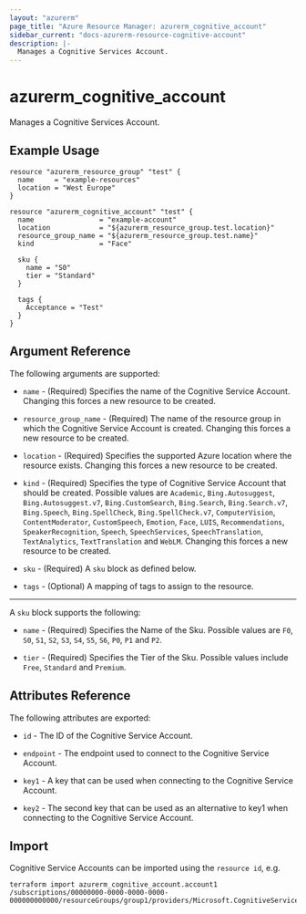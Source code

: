 ```yaml
---
layout: "azurerm"
page_title: "Azure Resource Manager: azurerm_cognitive_account"
sidebar_current: "docs-azurerm-resource-cognitive-account"
description: |-
  Manages a Cognitive Services Account.
---
```


# azurerm_cognitive_account

Manages a Cognitive Services Account.

## Example Usage

```hcl
resource "azurerm_resource_group" "test" {
  name     = "example-resources"
  location = "West Europe"
}

resource "azurerm_cognitive_account" "test" {
  name                = "example-account"
  location            = "${azurerm_resource_group.test.location}"
  resource_group_name = "${azurerm_resource_group.test.name}"
  kind                = "Face"

  sku {
    name = "S0"
    tier = "Standard"
  }

  tags {
    Acceptance = "Test"
  }
}
```

## Argument Reference

The following arguments are supported:

* `name` - (Required) Specifies the name of the Cognitive Service Account. Changing this forces a new resource to be created.

* `resource_group_name` - (Required) The name of the resource group in which the Cognitive Service Account is created. Changing this forces a new resource to be created.

* `location` - (Required) Specifies the supported Azure location where the resource exists. Changing this forces a new resource to be created.

* `kind` - (Required) Specifies the type of Cognitive Service Account that should be created. Possible values are `Academic`, `Bing.Autosuggest`, `Bing.Autosuggest.v7`, `Bing.CustomSearch`, `Bing.Search`, `Bing.Search.v7`, `Bing.Speech`, `Bing.SpellCheck`, `Bing.SpellCheck.v7`, `ComputerVision`, `ContentModerator`, `CustomSpeech`, `Emotion`, `Face`, `LUIS`, `Recommendations`, `SpeakerRecognition`, `Speech`, `SpeechServices`, `SpeechTranslation`, `TextAnalytics`, `TextTranslation` and `WebLM`. Changing this forces a new resource to be created.

* `sku` - (Required) A `sku` block as defined below.

* `tags` - (Optional) A mapping of tags to assign to the resource.

---

A `sku` block supports the following:

* `name` - (Required) Specifies the Name of the Sku. Possible values are `F0`, `S0`, `S1`, `S2`, `S3`, `S4`, `S5`, `S6`, `P0`, `P1` and `P2`.

* `tier` - (Required) Specifies the Tier of the Sku. Possible values include `Free`, `Standard` and `Premium`.

## Attributes Reference

The following attributes are exported:

* `id` - The ID of the Cognitive Service Account.

* `endpoint` - The endpoint used to connect to the Cognitive Service Account.

* `key1` - A key that can be used when connecting to the Cognitive Service Account.

* `key2` - The second key that can be used as an alternative to key1 when connecting to the Cognitive Service Account.

## Import

Cognitive Service Accounts can be imported using the `resource id`, e.g.

```shell
terraform import azurerm_cognitive_account.account1 /subscriptions/00000000-0000-0000-0000-000000000000/resourceGroups/group1/providers/Microsoft.CognitiveServices/accounts/account1
```
